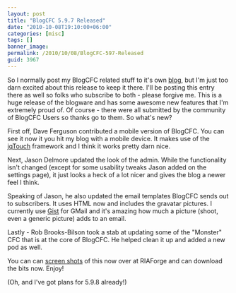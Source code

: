 ```yaml
---
layout: post
title: "BlogCFC 5.9.7 Released"
date: "2010-10-08T19:10:00+06:00"
categories: [misc]
tags: []
banner_image: 
permalink: /2010/10/08/BlogCFC-597-Released
guid: 3967
---
```


So I normally post my BlogCFC related stuff to it's own <a href="http://news.blogcfc.com">blog</a>, but I'm just too darn excited about this release to keep it there. I'll be posting this entry there as well so folks who subscribe to both - please forgive me. This is a huge release of the blogware and has some awesome new features that I'm extremely proud of. Of course - there were all submitted by the community of BlogCFC Users so thanks go to them. So what's new?

First off, Dave Ferguson contributed a mobile version of BlogCFC. You can see it now it you hit my blog with a mobile device. It makes use of the <a href="http://jqtouch.com">jqTouch</a> framework and I think it works pretty darn nice.

Next, Jason Delmore updated the look of the admin. While the functionality isn't changed (except for some usability tweaks Jason added on the settings page), it just looks a heck of a lot nicer and gives the blog a newer feel I think. 

Speaking of Jason, he also updated the email templates BlogCFC sends out to subscribers. It uses HTML now and includes the gravatar pictures. I currently use <a href="http://gist.com">Gist</a> for GMail and it's amazing how much a picture (shoot, even a generic picture) adds to an email. 

Lastly - Rob Brooks-Bilson took a stab at updating some of the "Monster" CFC that is at the core of BlogCFC. He helped clean it up and added a new pod as well.

You can can <a href="http://blogcfc.riaforge.org/index.cfm?event=page.projectscreenshots">screen shots</a> of this now over at RIAForge and can download the bits now. Enjoy! 

(Oh, and I've got plans for 5.9.8 already!)